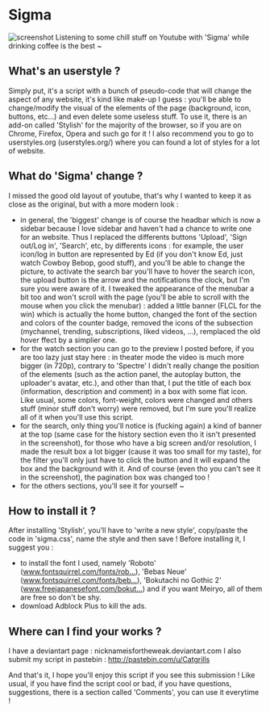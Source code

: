 # Sigma

![screenshot](http://i.imgur.com/4KmqFOr.jpg)
Listening to some chill stuff on Youtube with 'Sigma' while drinking coffee is the best ~

What's an userstyle ?
-------------------------------

Simply put, it's a script with a bunch of pseudo-code that will change the aspect of any website, it's kind like make-up I guess : you'll be able to change/modify the visual of the elements of the page (background, icon, buttons, etc...) and even delete some useless stuff. To use it, there is an add-on called 'Stylish' for the majority of the browser, so if you are on Chrome, Firefox, Opera and such go for it ! I also recommend you to go to userstyles.org (userstyles.org/) where you can found a lot of styles for a lot of website.

What do 'Sigma' change ? 
-------------------------------

I missed the good old layout of youtube, that's why I wanted to keep it as close as the original, but with a more modern look :
- in general, the 'biggest' change is of course the headbar which is now a sidebar because I love sidebar and haven't had a chance to write one for an website. Thus I replaced the differents buttons 'Upload', 'Sign out/Log in', 'Search', etc, by differents icons : for example, the user icon/log in button are represented by Ed (if you don't know Ed, just watch Cowboy Bebop, good stuff), and you'll be able to change the picture, to activate the search bar you'll have to hover the search icon, the upload button is the arrow and the notifications the clock, but I'm sure you were aware of it. I tweaked the appearance of the menubar a bit too and won't scroll with the page (you'll be able to scroll with the mouse when you click the menubar) : added a little banner (FLCL for the win) which is actually the home button, changed the font of the section and colors of the counter badge, removed the icons of the subsection (mychannel, trending, subscriptions, liked videos, ...), remplaced the old hover ffect by a simplier one.
- for the watch section you can go to the preview I posted before, if you are too lazy just stay here : in theater mode the video is much more bigger (in 720p), contrary to 'Spectre' I didn't really change the position of the elements (such as the action panel, the autoplay button, the uploader's avatar, etc.), and other than that, I put the title of each box (information, description and comment) in a box with some flat icon. Like usual, some colors, font-weight, colors were changed and others stuff (minor stuff don't worry) were removed, but I'm sure you'll realize all of it when you'll use this script.
- for the search, only thing you'll notice is (fucking again) a kind of banner at the top (same case for the history section even tho it isn't presented in the screenshot), for those who have a big screen and/or resolution, I made the result box a lot bigger (cause it was too small for my taste), for the filter you'll only just have to click the button and it will expand the box and the background with it. And of course (even tho you can't see it in the screenshot), the pagination box was changed too !
- for the others sections, you'll see it for yourself ~

How to install it ?
-------------------------------
After installing 'Stylish', you'll have to 'write a new style', copy/paste the code in 'sigma.css', name the style and then save ! Before installing it, I suggest you :

* to install the font I used, namely 'Roboto' (www.fontsquirrel.com/fonts/rob…), 'Bebas Neue' (www.fontsquirrel.com/fonts/beb…), 'Bokutachi no Gothic 2' (www.freejapanesefont.com/bokut…) and if you want Meiryo, all of them are free so don't be shy.
* download Adblock Plus to kill the ads.

Where can I find your works ?
-------------------------------
I have a deviantart page : nicknameisfortheweak.deviantart.com
I also submit my script in pastebin : http://pastebin.com/u/Catgrills

And that's it, I hope you'll enjoy this script if you see this submission ! Like usual, if you have find the script cool or bad, if you have questions, suggestions, there is a section called 'Comments', you can use it everytime !
